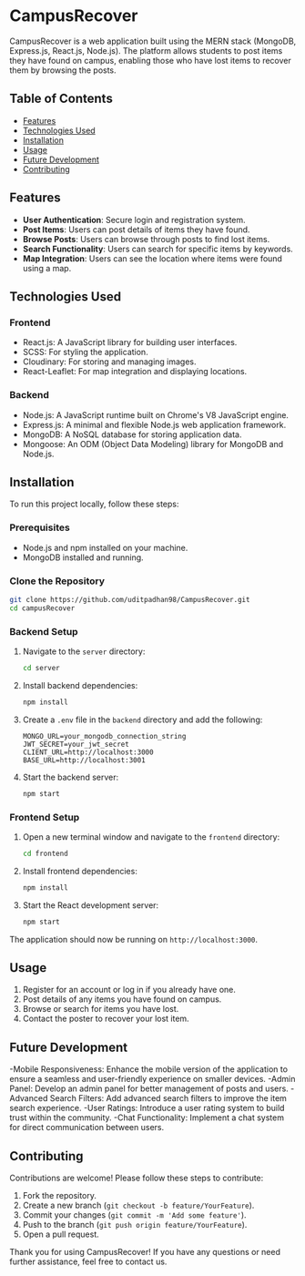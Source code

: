# CampusRecover

CampusRecover is a web application built using the MERN stack (MongoDB, Express.js, React.js, Node.js). The platform allows students to post items they have found on campus, enabling those who have lost items to recover them by browsing the posts.

## Table of Contents

- [Features](#features)
- [Technologies Used](#technologies-used)
- [Installation](#installation)
- [Usage](#usage)
- [Future Development](#future-development)
- [Contributing](#contributing)

## Features

- **User Authentication**: Secure login and registration system.
- **Post Items**: Users can post details of items they have found.
- **Browse Posts**: Users can browse through posts to find lost items.
- **Search Functionality**: Users can search for specific items by keywords.
- **Map Integration**: Users can see the location where items were found using a map.

## Technologies Used

### Frontend

- React.js: A JavaScript library for building user interfaces.
- SCSS: For styling the application.
- Cloudinary: For storing and managing images.
- React-Leaflet: For map integration and displaying locations.

### Backend

- Node.js: A JavaScript runtime built on Chrome's V8 JavaScript engine.
- Express.js: A minimal and flexible Node.js web application framework.
- MongoDB: A NoSQL database for storing application data.
- Mongoose: An ODM (Object Data Modeling) library for MongoDB and Node.js.

## Installation

To run this project locally, follow these steps:

### Prerequisites

- Node.js and npm installed on your machine.
- MongoDB installed and running.

### Clone the Repository

```bash
git clone https://github.com/uditpadhan98/CampusRecover.git
cd campusRecover
```

### Backend Setup

1. Navigate to the `server` directory:

   ```bash
   cd server
   ```

2. Install backend dependencies:

   ```bash
   npm install
   ```

3. Create a `.env` file in the `backend` directory and add the following:

   ```
   MONGO_URL=your_mongodb_connection_string
   JWT_SECRET=your_jwt_secret
   CLIENT_URL=http://localhost:3000
   BASE_URL=http://localhost:3001
   ```

4. Start the backend server:

   ```bash
   npm start
   ```

### Frontend Setup

1. Open a new terminal window and navigate to the `frontend` directory:

   ```bash
   cd frontend
   ```

2. Install frontend dependencies:

   ```bash
   npm install
   ```

3. Start the React development server:

   ```bash
   npm start
   ```

The application should now be running on `http://localhost:3000`.

## Usage

1. Register for an account or log in if you already have one.
2. Post details of any items you have found on campus.
3. Browse or search for items you have lost.
4. Contact the poster to recover your lost item.

## Future Development

-Mobile Responsiveness: Enhance the mobile version of the application to ensure a seamless and user-friendly experience on smaller devices.
-Admin Panel: Develop an admin panel for better management of posts and users.
-Advanced Search Filters: Add advanced search filters to improve the item search experience.
-User Ratings: Introduce a user rating system to build trust within the community.
-Chat Functionality: Implement a chat system for direct communication between users.

## Contributing

Contributions are welcome! Please follow these steps to contribute:

1. Fork the repository.
2. Create a new branch (`git checkout -b feature/YourFeature`).
3. Commit your changes (`git commit -m 'Add some feature'`).
4. Push to the branch (`git push origin feature/YourFeature`).
5. Open a pull request.

Thank you for using CampusRecover! If you have any questions or need further assistance, feel free to contact us.
